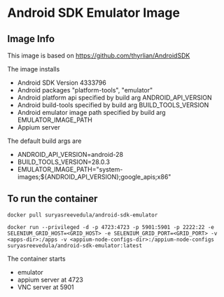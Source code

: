 # Android SDK Emulator Image

## Image Info

This image is based on https://github.com/thyrlian/AndroidSDK

The image installs 
* Android SDK Version 4333796
* Android packages "platform-tools", "emulator"
* Android platform api specified by build arg ANDROID_API_VERSION
* Android build-tools specified by build arg BUILD_TOOLS_VERSION
* Android emulator image path specified by build arg EMULATOR_IMAGE_PATH
* Appium server

The default build args are
* ANDROID_API_VERSION=android-28
* BUILD_TOOLS_VERSION=28.0.3
* EMULATOR_IMAGE_PATH="system-images;${ANDROID_API_VERSION};google_apis;x86"

## To run the container
```
docker pull suryasreevedula/android-sdk-emulator

docker run --privileged -d -p 4723:4723 -p 5901:5901 -p 2222:22 -e SELENIUM_GRID_HOST=<GRID_HOST> -e SELENIUM_GRID_PORT=<GRID_PORT> -v <apps-dir>:/apps -v <appium-node-configs-dir>:/appium-node-configs suryasreevedula/android-sdk-emulator:latest
```

The container starts
* emulator
* appium server at 4723
* VNC server at 5901
